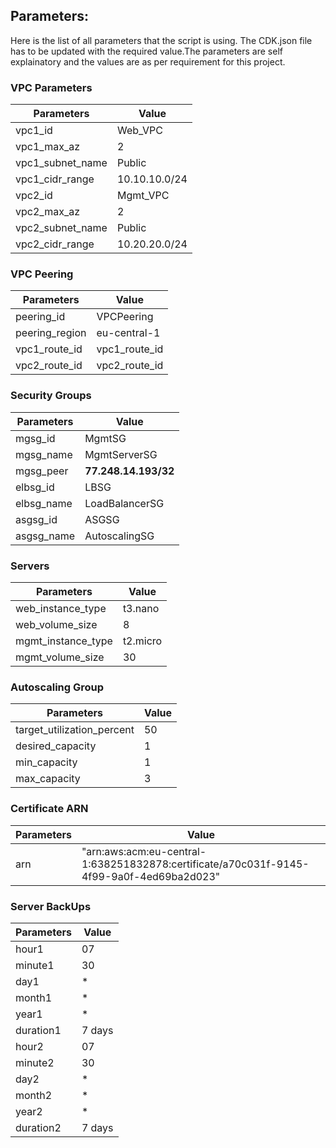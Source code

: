 ## Parameters:
Here is the list of all parameters that the script is using. The CDK.json file has to be updated with the required value.The parameters are self explainatory and the values are as per requirement for this project.


### VPC Parameters

| Parameters       | Value         |
| ---------------- | ------------- |
| vpc1_id          | Web_VPC       |
| vpc1_max_az      | 2             |
| vpc1_subnet_name | Public        |
| vpc1_cidr_range  | 10.10.10.0/24 |
| vpc2_id          | Mgmt_VPC      |
| vpc2_max_az      | 2             |
| vpc2_subnet_name | Public        |
| vpc2_cidr_range  | 10.20.20.0/24 |

### VPC Peering 

| Parameters       | Value         |
| ---------------- | ------------- |
| peering_id       | VPCPeering    |
| peering_region   | eu-central-1  |
| vpc1_route_id    | vpc1_route_id |
| vpc2_route_id    | vpc2_route_id |

### Security Groups

| Parameters | Value                |
| ---------- | -------------------- |
| mgsg_id    | MgmtSG               |
| mgsg_name  | MgmtServerSG         |
| mgsg_peer  | **77.248.14.193/32** |
| elbsg_id   | LBSG                 |
| elbsg_name | LoadBalancerSG       |
| asgsg_id   | ASGSG                 |
| asgsg_name | AutoscalingSG       |


### Servers

| Parameters         | Value      |
| ------------------ | ---------- |
| web_instance_type  | t3.nano   |
| web_volume_size    | 8          |
| mgmt_instance_type | t2.micro   |
| mgmt_volume_size   | 30        |

### Autoscaling Group

| Parameters         | Value      |
| ------------------ | ---------- |
| target_utilization_percent| 50   |
| desired_capacity    | 1          |
| min_capacity | 1  |
| max_capacity   | 3       |

### Certificate ARN

| Parameters         | Value      |
| ------------------ | ---------- |
| arn| "arn:aws:acm:eu-central-1:638251832878:certificate/a70c031f-9145-4f99-9a0f-4ed69ba2d023"  |

### Server BackUps  
| Parameters | Value  |
| ---------- | ------ |
| hour1      | 07     |
| minute1    | 30     |
| day1       | \*     |
| month1     | \*     |
| year1      | \*     |
| duration1  | 7 days |
| hour2      | 07     |
| minute2    | 30     |
| day2       | \*     |
| month2     | \*     |
| year2      | \*     |
| duration2  | 7 days |
